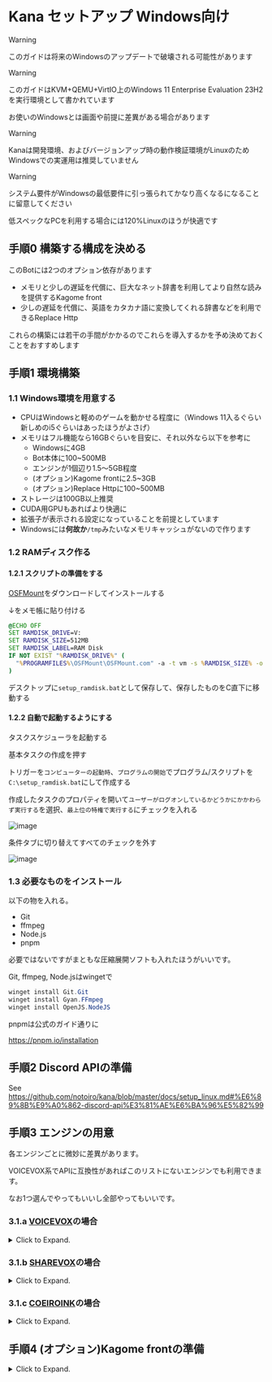 # Kana セットアップ Windows向け
> [!WARNING]
> このガイドは将来のWindowsのアップデートで破壊される可能性があります

> [!WARNING]
> このガイドはKVM+QEMU+VirtIO上のWindows 11 Enterprise Evaluation 23H2を実行環境として書かれています
>
> お使いのWindowsとは画面や前提に差異がある場合があります

> [!WARNING]
> Kanaは開発環境、およびバージョンアップ時の動作検証環境がLinuxのためWindowsでの実運用は推奨していません

> [!WARNING]
> システム要件がWindowsの最低要件に引っ張られてかなり高くなるになることに留意してください
>
> 低スペックなPCを利用する場合には120%Linuxのほうが快適です

## 手順0 構築する構成を決める
このBotには2つのオプション依存があります

- メモリと少しの遅延を代償に、巨大なネット辞書を利用してより自然な読みを提供するKagome front
- 少しの遅延を代償に、英語をカタカナ語に変換してくれる辞書などを利用できるReplace Http

これらの構築には若干の手間がかかるのでこれらを導入するかを予め決めておくことをおすすめします

## 手順1 環境構築
### 1.1 Windows環境を用意する
- CPUはWindowsと軽めのゲームを動かせる程度に（Windows 11入るぐらい新しめのi5ぐらいはあったほうがよさげ）
- メモリはフル機能なら16GBぐらいを目安に、それ以外なら以下を参考に
  - Windowsに4GB
  - Bot本体に100~500MB
  - エンジンが1個辺り1.5〜5GB程度
  - (オプション)Kagome frontに2.5~3GB
  - (オプション)Replace Httpに100~500MB
- ストレージは100GB以上推奨
- CUDA用GPUもあればより快適に
- 拡張子が表示される設定になっていることを前提としています
- Windowsには**何故か**`/tmp`みたいなメモリキャッシュがないので作ります

### 1.2 RAMディスク作る
#### 1.2.1 スクリプトの準備をする
[OSFMount](https://www.osforensics.com/tools/mount-disk-images.html )をダウンロードしてインストールする

↓をメモ帳に貼り付ける
```bat
@ECHO OFF
SET RAMDISK_DRIVE=V:
SET RAMDISK_SIZE=512MB
SET RAMDISK_LABEL=RAM Disk
IF NOT EXIST "%RAMDISK_DRIVE%" (
  "%PROGRAMFILES%\OSFMount\OSFMount.com" -a -t vm -s %RAMDISK_SIZE% -o format:ntfs:"%RAMDISK_LABEL%" -m "%RAMDISK_DRIVE%
)
```

デスクトップに`setup_ramdisk.bat`として保存して、保存したものをC直下に移動する

#### 1.2.2 自動で起動するようにする
タスクスケジューラを起動する

基本タスクの作成を押す

トリガーを`コンピューターの起動時`、`プログラムの開始`でプログラム/スクリプトを`C:\setup_ramdisk.bat`にして作成する

作成したタスクのプロパティを開いて`ユーザーがログオンしているかどうかにかかわらず実行する`を選択、`最上位の特権で実行する`にチェックを入れる

![image](https://github.com/user-attachments/assets/52258a57-ba6d-4dfe-8100-85cb7c612794)

条件タブに切り替えてすべてのチェックを外す

![image](https://github.com/user-attachments/assets/b64847e5-7888-4d90-976a-25562dc02b79)

### 1.3 必要なものをインストール
以下の物を入れる。
- Git
- ffmpeg
- Node.js
- pnpm

必要ではないですがまともな圧縮展開ソフトも入れたほうがいいです。

Git, ffmpeg, Node.jsはwingetで
```powershell
winget install Git.Git
winget install Gyan.FFmpeg
winget install OpenJS.NodeJS
```
pnpmは公式のガイド通りに

https://pnpm.io/installation

## 手順2 Discord APIの準備
See https://github.com/notoiro/kana/blob/master/docs/setup_linux.md#%E6%89%8B%E9%A0%862-discord-api%E3%81%AE%E6%BA%96%E5%82%99

## 手順3 エンジンの用意
各エンジンごとに微妙に差異があります。

VOICEVOX系でAPIに互換性があればこのリストにないエンジンでも利用できます。

なお1つ選んでやってもいいし全部やってもいいです。

### 3.1.a [VOICEVOX](https://voicevox.hiroshiba.jp )の場合
<details>

<summary>Click to Expand.</summary>

[VOICEVOXの公式](https://voicevox.hiroshiba.jp/ )から環境に合ったものをダウンロードする。
GPUがあるならGPU版、CPUだけならCPU版。

この後の構築の関係で`zip`バージョンを推奨。

![image](https://github.com/user-attachments/assets/45341c30-618a-48b4-a11b-582254af66a6)


使うのは`VOICEVOX`フォルダ内の`vv-engine`フォルダの中身だけなのでそれだけ取り出せばOK。

![image](https://github.com/user-attachments/assets/7f4cc8dc-c414-467d-a4e2-d386f7f736f6)

動くかチェック（Ctrl+Cで終了）
```powershell
./run.exe
```
</details>

### 3.1.b [SHAREVOX](https://www.sharevox.app )の場合
<details>

<summary>Click to Expand.</summary>

[Githubリポジトリ](https://github.com/SHAREVOX/sharevox_engine/releases/latest )から環境に合ったものをダウンロードする。

GPUがあるなら`nvidia`がついてるものを、CPUだけなら`cpu`って付いてるものを。

`7z.001`が拡張子のファイルを選んでください。

拡張子しか見てないアホが開けないって言ってくるので拡張子を7zにします。

展開したら動くかチェック（Ctrl+Cで終了）
```powershell
./run.exe
```
</details>

### 3.1.c [COEIROINK](https://coeiroink.com )の場合
<details>

<summary>Click to Expand.</summary>

[公式](https://coeiroink.com/download )から環境に合ったものをダウンロードする。

https://shirowanisan.booth.pm/items/3436565 の起動方法の通りに展開していく。

仕様上speaker_infoのフォルダの位置がengineフォルダと横並びなので留意すること。

展開したら動くかチェック（Ctrl+Cで終了）
```powershell
./engine/engine.exe
```
</details>

## 手順4 (オプション)Kagome frontの準備
<details>

<summary>Click to Expand.</summary>

巨大なネット辞書であるNeologd辞書を利用してより自然な読みを提供します。

元々は必須の依存で、固有名詞や漢字、更には細かな日本語の表現などの読み品質を圧倒的に改善する、このBot強みでもありますが、今はもうなくても動きます。

### 4.1 Goのインストール
Goを公式のガイド通りにインストール

https://go.dev/doc/install

### 4.2 クローンしてくる
```powershell
git clone https://github.com/notoiro/kagome_front.git
cd kagome_front
```

### 4.3 ビルド
```powershell
go build main.go
```

動くかチェック（Ctrl+Cで終了）
```powershell
./main.exe
```


## 手順5 (オプション)ReplaceHttpの準備
<details>

<summary>Click to Expand.</summary>

[英語の読み辞書](https://github.com/YTJVDCM/bep-eng-json/blob/master/bep-eng.json )など巨大な辞書向けにNim製の置換ツールを利用できます。
なくても動きます。

### 5.1 Nimをインストールする
https://github.com/dom96/choosenim のガイド通りインストールする

### 5.2 クローンしてくる
```powershell
git clone https://github.com/notoiro/replace_http.git
cd replace_http
```

### 5.3 ビルド
```powershell
nimble build
```

### 5.3 辞書を配置する
`dicts`という名前のフォルダを作る

```powershell
mkdir dicts
```

その中に辞書を配置すればロードされます。

動くかチェック（Ctrl+Cで終了）
```powershell
./ReplaceHttp.exe
```

</details>

## 手順6 Kanaの準備
### 6.1 クローンしてくる
```powershell
git clone https://github.com/notoiro/kana.git
cd kana
```

### 6.2 コンフィグを調整する
```powershell
cp sample.json config.json
```

`config.json`を以下を参考に編集する。主に調整すべき物には`TOKEN`, `SERVER_DIR`, `KAGOME_HOST`, `REMOTE_REPLACE_HOST`, `VOICE_ENGINES`。

| 項目名 | 意味 |
| ------------- | ------------- |
| `TMP_DIR` | 音声のキャッシュディレクトリ。ガイド通りにやっているなら`V:/`にすればOK |
| `TOKEN`  | 2.1で生成したDiscord Botのトークン |
| `PREFIX` | その文字で始まる文章を読まなくする文字 |
| `KAGOME_HOST` | Kagome frontを利用する場合のホスト。使わないなら`none`にする。 |
| `SERVER_DIR` | ユーザーデータの保存先。こっちはディスク上推奨。 |
| `REMOTE_REPLACE_HOST` | ReplaceHttpを利用する場合のホスト。使わないなら`none`にする。 |
| `OPUS_CONVERT` | 音声のOpusへの変換設定。`enable`で有効/無効、`bitlate`と`threads`はそれぞれビットレートと変換に利用するスレッド数。 |
| `DICT_DIR` | トークン単位の辞書の保存先。 |
| `IS_PONKOTSU` | ポンコツ設定をデフォルトで有効にするか |
| `TMP_PREFIX` | キャッシュディレクトリに保存されるファイルのファイル名につける識別子。複数動かす場合に便利 |


`VOICE_ENGINES`は音声エンジンの設定。用意したエンジンの数だけ以下の内容のオプジェクトを入れれば良い。

| 項目名 | 内容 |
| ------ | ---- |
| `name` | エンジン名。これは内部で利用されるshortidに影響するため、互換性上標準的な名前をつけることが推奨される。（e.g. `VOICEVOX`, `SHAREVOX`, `COEIROINK`など) |
| `type` | エンジンタイプ。エンジンのAPIがVOICEVOX互換である場合は`VOICEVOX`、COEIROINK v2の場合は`COEIROINK_V2`。 |
| `server` | エンジンのホスト。ここで指定されたポート通りにエンジンを起動する必要がある。 |
| `credit_url` | クレジットを表示したときに表示するエンジンの公式ページのURL。 |

### 6.3 依存関係のインストール
```powershell
pnpm install
```

## 手順7 起動

複数窓のターミナルが必要なのでWindowsターミナルのタブなど使っていい感じに。

### 7.1 エンジンの起動
VOICEVOX系なら`--port ポート番号`でポート指定、`--cpu_num_threads コア数`でコア数指定、`--use_gpu`でGPU使用等のオプションが利用できます。
COEIROINKのv2ならポート50032固定です

Bot側の設定とか見ながらいい感じに起動します。
```powershell
./run.exe --port 2970 --cpu_num_threads 2
```

### 7.2 (オプション)Kagome frontの起動
```powershell
./main.exe
```

### 7.3 (オプション)ReplaceHttpの起動
```powershell
./ReplaceHttp.exe
```

### 7.4 本体の起動
```powershell
$ENV:NODE_ENV = "production"
node index.js
```

### 7.5 招待する
`https://discord.com/oauth2/authorize?client_id=APPLICATIONID&scope=bot&permissions=2184268864`の`APPLICATIONID`を2.1でコピーしたIDに置き換えてからブラウザで開く。

## 手順8 自動起動
作者にWindowsの自動起動に関する知識がないので調査後追記



